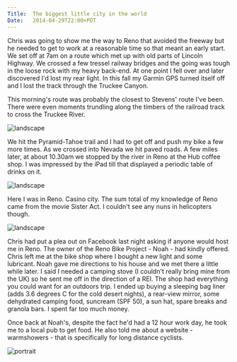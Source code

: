 ```yaml
---
Title:	The biggest little city in the world
Date:	2014-04-29T22:00+PDT
---
```


Chris was going to show me the way to Reno that avoided the freeway but he needed to get to work at a reasonable time so that meant an early start. We set off at 7am on a route which met up with old parts of Lincoln Highway. We crossed a few tressel railway bridges and the going was tough in the loose rock with my heavy back-end. At one point I fell over and later discovered I'd lost my rear light. In this fall my Garmin GPS turned itself off and I lost the track through the Truckee Canyon.

This morning's route was probably the closest to Stevens' route I've been. There were even moments trundling along the timbers of the railroad track to cross the Truckee River.

![landscape](https://farm6.staticflickr.com/5536/13884754217_83ab46c20c_z.jpg "Chris")

We hit the Pyramid-Tahoe trail and I had to get off and push my bike a few more times. As we crossed into Nevada we hit paved roads. A few miles later, at about 10.30am we stopped by the river in Reno at the Hub coffee shop. I was impressed by the iPad till that displayed a periodic table of drinks on it.

![landscape](https://farm3.staticflickr.com/2911/14048263026_0f8ffa8235_z.jpg "Periodic table of coffee")

Here I was in Reno. Casino city. The sum total of my knowledge of Reno came from the movie Sister Act. I couldn't see any nuns in helicopters though.

![landscape](https://farm3.staticflickr.com/2908/14068169961_06d2881c40_z.jpg "Reno: The Biggest Little City in the World")

Chris had put a plea out on Facebook last night asking if anyone would host me in Reno. The owner of the Reno Bike Project - Noah - had kindly offered. Chris left me at the bike shop where I bought a new light and some lubricant. Noah gave me directions to his house and we met there a little while later. I said I needed a camping stove (I couldn't really bring mine from the UK) so he sent me off in the direction of a REI. The shop had everything you could want for an outdoors trip. I ended up buying a sleeping bag liner (adds 3.6 degrees C for the cold desert nights), a rear-view mirror, some dehydrated camping food, suncream (SPF 50), a sun hat, spare breaks and granola bars. I spent far too much money.

Once back at Noah's, despite the fact he'd had a 12 hour work day, he took me to a local pub to get food. He also told me about a website - warmshowers - that is specifically for long distance cyclists.

![portrait](https://farm9.staticflickr.com/8739/16895983768_6e7b9d71e0_z.jpg "Noah")